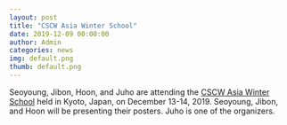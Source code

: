 ```yaml
---
layout: post
title: "CSCW Asia Winter School"
date: 2019-12-09 00:00:00
author: Admin
categories: news
img: default.png
thumb: default.png
---
```


Seoyoung, Jibon, Hoon, and Juho are attending the <a href="https://cf-collaborator.github.io/cscw-aws2019/">CSCW Asia Winter School</a> held in Kyoto, Japan, on December 13-14, 2019. Seoyoung, Jibon, and Hoon will be presenting their posters. Juho is one of the organizers.
